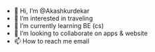 - 👋 Hi, I’m @Akashkurdekar
- 👀 I’m interested in traveling
- 🌱 I’m currently learning BE (cs)
- 💞️ I’m looking to collaborate on apps & website
- 📫 How to reach me email

<!---
Akashkurdekar/Akashkurdekar is a ✨ special ✨ repository because its `README.md` (this file) appears on your GitHub profile.
You can click the Preview link to take a look at your changes.
--->
